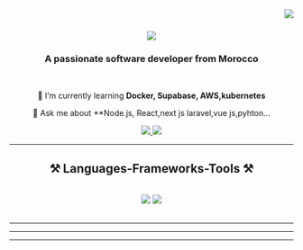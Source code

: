 <img align="right" src="https://visitor-badge.laobi.icu/badge?page_id=salesp07.salesp07" />

<h1 align="center">
    <img src="https://readme-typing-svg.herokuapp.com/?font=Righteous&size=35&center=true&vCenter=true&width=500&height=70&duration=4000&lines=Hi+There!+👋;+I'm+mohamed+Chaaba!;" />
</h1>

<h3 align="center">A passionate software developer from Morocco</h3>

<br/>

<div align="center">
 

 
 🌱 I’m currently learning **Docker, Supabase, AWS,kubernetes**

💬 Ask me about **Node.js, React,next js laravel,vue js,pyhton...


 </div>
 
<div align="center"> 
  <a href="mohamedchaaba7@gmail.com">
    <img src="https://img.shields.io/badge/Gmail-333333?style=for-the-badge&logo=gmail&logoColor=red" />
  </a>
  <a href="https://www.linkedin.com/in/mohamed-chaaba-23a1a5201/" target="_blank">
    <img src="https://img.shields.io/badge/LinkedIn-0077B5?style=for-the-badge&logo=linkedin&logoColor=white" target="_blank" />
  </a>
  
</div>

 <hr/>
 
<h2 align="center">⚒️ Languages-Frameworks-Tools ⚒️</h2>
<br/>
<div align="center">
    <img src="https://skillicons.dev/icons?i=react,bootstrap,mui,html,css,vscode,github,php,laravel,git,linux" />
    <img src="https://skillicons.dev/icons?i=nodejs,python,javascript,ubuntu,cpp,nextjs,vuejs,mysql" /><br>
</div>

</div>

<br/>
<hr/>



<hr/>



<hr/>

<br/>




